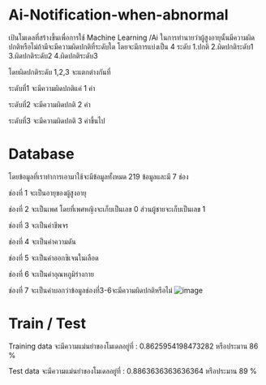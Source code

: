 # Ai-Notification-when-abnormal
เป้นโมเดลที่สร้างขึ้นเพื่อการใช้ Machine Learning /Ai ในการทำนายว่าผู้สูงอายุนั้นมีความผิดปกติหรือไม่ถ้ามีจะมีความผิดปกติที่ระดับใด
โดยจะมีการแบ่งเป็น 4 ระดับ 1.ปกติ   2.ผิดปกติระดับ1   3.ผิดปกติระดับ2   4.ผิดปกติระดับ3 

โดยผิดปกติระดับ 1,2,3 จะแตกต่างกันที่ 

ระดับที่1 จะมีความผิดปกติแค่ 1 ค่า    

ระดับที่2 จะมีความผิดปกติ 2 ค่า    

ระดับที่3 จะมีความผิดปกติ 3 ค่าขึ้นไป

#  Database        
โดยข้อมูลที่เราทำการเอามาใช้จะมีข้อมูลทั้งหมด 219 ข้อมูลและมี 7 ช่อง 

ช่องที่ 1 จะเป็นอายุของผู้สูงอายุ

ช่องที่ 2 จะเป็นเพศ โดยที่เพศหญิงจะเก็บเป็นเลข 0 ส่วนผู้ชายจะเก็บเป็นเลข 1

ช่องที่ 3 จะเป็นค่าชีพจร

ช่องที่ 4 จะเป็นค่าความดัน

ช่องที่ 5 จะเป็นค่าออกซิเจนในเลือด

ช่องที่ 6 จะเป็นค่าอุณหภูมิร่างกาย

ช่องที่ 7 จะเป็นค่าบอกว่าข้อมูลช่องที่3-6จะมีความผิดปกติหรือไม่
![image](https://user-images.githubusercontent.com/96381276/146791180-84eb2408-40d0-44b4-b3f1-9affe8bc90a8.png)

# Train / Test
Training data จะมีความแม่นยำของโมเดลอยู่ที่ :  0.8625954198473282 หรือประมาน 86 %

Test data จะมีความแม่นยำของโมเดลอยู่ที่ :  0.8863636363636364 หรือประมาน 89 %
